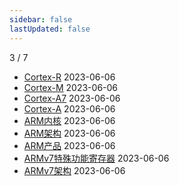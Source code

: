 ```yaml
---
sidebar: false
lastUpdated: false
---
```

3 / 7
- [Cortex-R](../pages/Cortex-R) 2023-06-06
- [Cortex-M](../pages/Cortex-M) 2023-06-06
- [Cortex-A7](../pages/Cortex-A7) 2023-06-06
- [Cortex-A](../pages/Cortex-A) 2023-06-06
- [ARM内核](../pages/ARM内核) 2023-06-06
- [ARM架构](../pages/ARM架构) 2023-06-06
- [ARM产品](../pages/ARM产品) 2023-06-06
- [ARMv7特殊功能寄存器](../pages/ARMv7特殊功能寄存器) 2023-06-06
- [ARMv7架构](../pages/ARMv7架构) 2023-06-06
